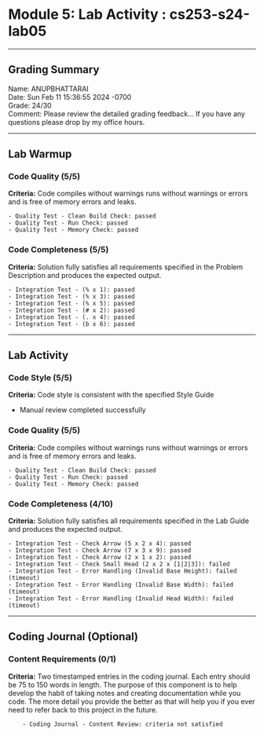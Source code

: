 # Module 5: Lab Activity : cs253-s24-lab05  

---

## Grading Summary  
Name: ANUPBHATTARAI  
Date: Sun Feb 11 15:36:55 2024 -0700  
Grade: 24/30  
Comment: Please review the detailed grading feedback... If you have any questions please drop by my office hours.  

---

## Lab Warmup  
### Code Quality (5/5)  
**Criteria:**  Code compiles without warnings runs without warnings or errors and is free of memory errors and leaks.  
```
- Quality Test - Clean Build Check: passed 
- Quality Test - Run Check: passed 
- Quality Test - Memory Check: passed 
```
### Code Completeness (5/5)  
**Criteria:**  Solution fully satisfies all requirements specified in the Problem Description and produces the expected output.  
```
- Integration Test - (% x 1): passed 
- Integration Test - (% x 3): passed 
- Integration Test - (% x 5): passed 
- Integration Test - (# x 2): passed 
- Integration Test - (. x 4): passed 
- Integration Test - (b x 6): passed 
```

---

## Lab Activity  
### Code Style (5/5)  
**Criteria:**  Code style is consistent with the specified Style Guide  

- Manual review completed successfully

### Code Quality (5/5)  
**Criteria:**  Code compiles without warnings runs without warnings or errors and is free of memory errors and leaks.  
```
- Quality Test - Clean Build Check: passed 
- Quality Test - Run Check: passed 
- Quality Test - Memory Check: passed 
```
### Code Completeness (4/10)  
**Criteria:**  Solution fully satisfies all requirements specified in the Lab Guide and produces the expected output.  
```
- Integration Test - Check Arrow (5 x 2 x 4): passed 
- Integration Test - Check Arrow (7 x 3 x 9): passed 
- Integration Test - Check Arrow (2 x 1 x 2): passed 
- Integration Test - Check Small Head (2 x 2 x [1|2|3]): failed 
- Integration Test - Error Handling (Invalid Base Height): failed (timeout) 
- Integration Test - Error Handling (Invalid Base Width): failed (timeout) 
- Integration Test - Error Handling (Invalid Head Width): failed (timeout) 
```

---

## Coding Journal (Optional)  
### Content Requirements (0/1)  
**Criteria:**  Two timestamped entries in the coding journal. Each entry should be 75 to 150 words in length. The purpose of this component is to help develop the habit of taking notes and creating documentation while you code. The more detail you provide the better as that will help you if you ever need to refer back to this project in the future.     
```
    - Coding Journal - Content Review: criteria not satisfied 
```
